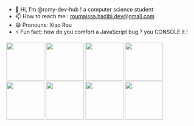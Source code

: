 - 👋 Hi, I’m @romy-dev-hub ! a computer science student
- 📫 How to reach me : roumaissa.hadibi.dev@gmail.com
- 😄 Pronouns: Xiao Rou
- ⚡ Fun fact: how do you comfort a JavaScript bug ? you CONSOLE it !

<img src="https://cdn.jsdelivr.net/gh/devicons/devicon/icons/html5/html5-original.svg" width="100" height="100"/>      <img src="https://cdn.jsdelivr.net/gh/devicons/devicon/icons/css3/css3-original.svg" width="100" height="100"/>     <img src="https://cdn.jsdelivr.net/gh/devicons/devicon/icons/javascript/javascript-original.svg" width="100" height="100"/>     <img src="https://cdn.jsdelivr.net/gh/devicons/devicon/icons/c/c-original.svg" width="100" height="100"/>     <img src="https://cdn.jsdelivr.net/gh/devicons/devicon/icons/lua/lua-original.svg" width="100" height="100"/>      <img src="https://cdn.jsdelivr.net/gh/devicons/devicon/icons/java/java-original.svg" width="100" height="100"/>      <img src="https://cdn.jsdelivr.net/gh/devicons/devicon/icons/python/python-original.svg" width="100" height="100"/>         <img src="https://cdn.jsdelivr.net/gh/devicons/devicon/icons/assembly/assembly-original.svg" width="100" height="100"/>
<!---
romy-dev-hub/romy-dev-hub is a ✨ special ✨ repository because its `README.md` (this file) appears on your GitHub profile.
You can click the Preview link to take a look at your changes.
--->
